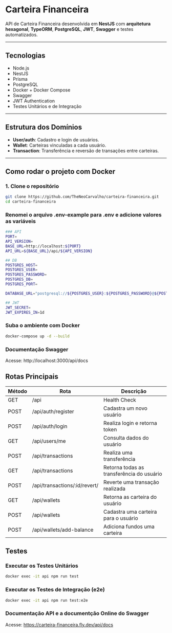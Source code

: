 # Carteira Financeira

API de Carteira Financeira desenvolvida em **NestJS** com **arquitetura hexagonal**, **TypeORM**, **PostgreSQL**, **JWT**, **Swagger** e testes automatizados.

---

## Tecnologias

- Node.js
- NestJS
- Prisma
- PostgreSQL
- Docker + Docker Compose
- Swagger
- JWT Authentication
- Testes Unitários e de Integração

---

## Estrutura dos Domínios

- **User/auth**: Cadastro e login de usuários.
- **Wallet**: Carteiras vinculadas a cada usuário.
- **Transaction**: Transferência e reversão de transações entre carteiras.

---

## Como rodar o projeto com Docker

### 1. Clone o repositório
```bash
git clone https://github.com/TheNeoCarvalho/carteira-financeira.git
cd carteira-financeira
```

###  Renomei o arquivo .env-example para .env e adicione valores as variáveis

```bash
### API
PORT=
API_VERSION=
BASE_URL=http://localhost:${PORT}
API_URL=${BASE_URL}/api/${API_VERSION}

## DB
POSTGRES_HOST=
POSTGRES_USER=
POSTGRES_PASSWORD=
POSTGRES_DB=
POSTGRES_PORT=

DATABASE_URL="postgresql://${POSTGRES_USER}:${POSTGRES_PASSWORD}@${POSTGRES_HOST}:{POSTGRES_PORT}/${POSTGRES_DB}?schema=public"

## JWT
JWT_SECRET=
JWT_EXPIRES_IN=1d
```

### Suba o ambiente com Docker
```bash
docker-compose up -d --build
```

### Documentação Swagger
Acesse: http://localhost:3000/api/docs

## Rotas Principais

| Método | Rota                           | Descrição                                          |
|--------|--------------------------------|----------------------------------------------------|
| GET    | /api                           | Health Check                                       |
| POST   | /api/auth/register             | Cadastra um novo usuário                           |
| POST   | /api/auth/login                | Realiza login e retorna token                      |
| GET    | /api/users/me                  | Consulta dados do usuário                          |
| POST   | /api/transactions              | Realiza uma transferência                          |
| GET    | /api/transactions              | Retorna todas as transferência do usuário          |
| POST   | /api/transactions/:id/revert/  | Reverte uma transação realizada                    |
| GET    | /api/wallets                   | Retorna as carteira do usuário                     |
| POST   | /api/wallets                   | Cadastra uma carteira para o usuário               |
| POST   | /api/wallets/add-balance       | Adiciona fundos uma carteira                       |


## Testes
### Executar os Testes Unitários
```bash
docker exec -it api npm run test
```
### Executar os Testes de Integração (e2e)
```bash
docker exec -it api npm run test:e2e
```

### Documentação API e a documentção Online do Swagger
Acesse: https://carteira-financeira.fly.dev/api/docs